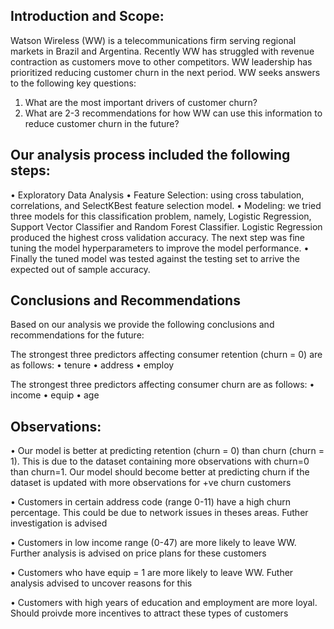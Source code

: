 Introduction and Scope:
-----------------------------
Watson Wireless (WW) is a telecommunications firm serving regional markets in Brazil and Argentina. Recently WW has struggled with revenue contraction as customers move to other competitors. WW leadership has prioritized reducing customer churn in the next period. WW seeks answers to the following key questions:

1) What are the most important drivers of customer churn?
2) What are 2-3 recommendations for how WW can use this information to reduce customer churn in the future?

Our analysis process included the following steps:
------------------------------------------------------------
• Exploratory Data Analysis
• Feature Selection: using cross tabulation, correlations, and SelectKBest feature selection model.
• Modeling: we tried three models for this classification problem, namely, Logistic Regression, 
Support Vector Classifier and Random Forest Classifier. Logistic Regression produced the highest cross validation accuracy. The next step was fine tuning the model hyperparameters to improve the model performance.
• Finally the tuned model was tested against the testing set to arrive the expected out of sample accuracy.

Conclusions and Recommendations
-------------------------------------------
Based on our analysis we provide the following conclusions and recommendations for the future:

The strongest three predictors affecting consumer retention (churn = 0) are as follows:
• tenure
• address
• employ

The strongest three predictors affecting consumer churn are as follows:
• income
• equip
• age

Observations:
-----------------
• Our model is better at predicting retention (churn = 0) than churn (churn = 1). This is due to the dataset containing more observations with churn=0 than churn=1. Our model should become better at predicting churn if the dataset is updated with more observations for +ve churn customers

• Customers in certain address code (range 0-11) have a high churn percentage. This could be due to network issues in theses areas. Futher investigation is advised

• Customers in low income range (0-47) are more likely to leave WW. Further analysis is advised on price plans for these customers

• Customers who have equip = 1 are more likely to leave WW. Futher analysis advised to uncover reasons for this

• Customers with high years of education and employment are more loyal. Should proivde more incentives to attract these types of customers
